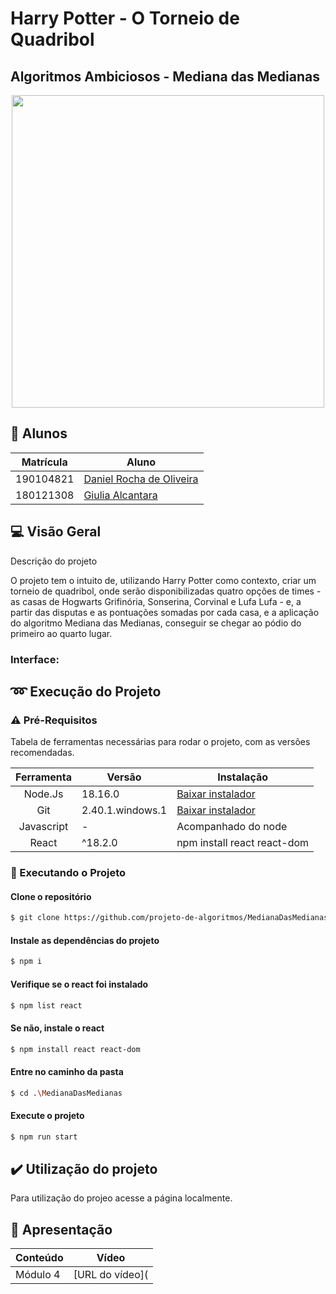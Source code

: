 # Harry Potter - O Torneio de Quadribol

## Algoritmos Ambiciosos - Mediana das Medianas


<p align="center">
  <img width="500" src="https://pa1.aminoapps.com/6961/e37b053fa8615fc6862171aea77c3c27cf72f501r1-500-149_hq.gif">
</p>


## 👥 Alunos

| Matrícula | Aluno                                                      |
| --------- | ---------------------------------------------------------- |
| 190104821	| [Daniel Rocha de Oliveira](https://github.com/DanRocha18)  |
| 180121308 | [Giulia Alcantara](https://github.com/alcantaragiubs)      |
 
 ##  💻 Visão Geral

<p> Descrição do projeto </p>

O projeto tem o intuito de, utilizando Harry Potter como contexto, criar um torneio de quadribol, onde serão disponibilizadas quatro opções de times - as casas de Hogwarts Grifinória, Sonserina, Corvinal e Lufa Lufa - e, a partir das disputas e as pontuações somadas por cada casa, e a aplicação do algoritmo Mediana das Medianas, conseguir se chegar ao pódio do primeiro ao quarto lugar.

### Interface: 

## ➿ Execução do Projeto

### ⚠️ Pré-Requisitos 

Tabela de ferramentas necessárias para rodar o projeto, com as versões recomendadas.

| Ferramenta | Versão | Instalação |
| :-------: | ----------- | -------------------------------------------------------- |
| Node.Js | 18.16.0 | [Baixar instalador](https://nodejs.org/) |
| Git | 2.40.1.windows.1 | [Baixar instalador](https://git-scm.com/) |
| Javascript | - | Acompanhado do node |
| React | ^18.2.0 | npm install react react-dom |

### 🔂 Executando o Projeto

#### Clone o repositório

```bash 
$ git clone https://github.com/projeto-de-algoritmos/MedianaDasMedianas.git
```

#### Instale as dependências do projeto

```bash 
$ npm i
```

#### Verifique se o react foi instalado

```bash 
$ npm list react
```

#### Se não, instale o react

```bash 
$ npm install react react-dom
```

#### Entre no caminho da pasta

```bash
$ cd .\MedianaDasMedianas
```

#### Execute o projeto 

```bash 
$ npm run start
```

## ✔️ Utilização do projeto
Para utilização do projeo acesse a página localmente.

## 🔗 Apresentação

  | Conteúdo | Vídeo                                                                                         |
  | -------- | --------------------------------------------------------------------------------------------- |
  | Módulo 4 | [URL do vídeo](|
 
